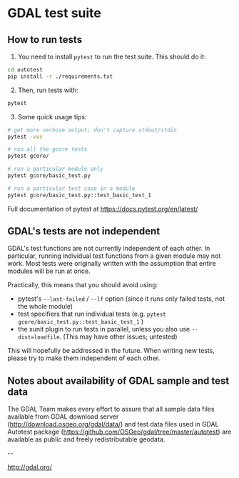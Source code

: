 # GDAL test suite


## How to run tests

1. You need to install `pytest` to run the test suite. This should do it:

```bash
cd autotest
pip install -r ./requirements.txt
```

2. Then, run tests with:

```bash
pytest
```

3. Some quick usage tips:

```bash
# get more verbose output; don't capture stdout/stdin
pytest -vvs

# run all the gcore tests
pytest gcore/

# run a particular module only
pytest gcore/basic_test.py

# run a particular test case in a module
pytest gcore/basic_test.py::test_basic_test_1
```

Full documentation of pytest at https://docs.pytest.org/en/latest/

## GDAL's tests are not independent

GDAL's test functions are not currently independent of each other. In particular, running individual test functions from a given module may not work. Most tests were originally written with the assumption that entire modules will be run at once.

Practically, this means that you should avoid using:


* pytest's `--last-failed` / `--lf` option (since it runs only failed tests, not the whole module)
* test specifiers that run individual tests (e.g. `pytest gcore/basic_test.py::test_basic_test_1` )
* the xunit plugin to run tests in parallel, unless you also use `--dist=loadfile`. (This may have other issues; untested)

This will hopefully be addressed in the future. When writing new tests, please try to make them independent of each other.


## Notes about availability of GDAL sample and test data

The GDAL Team makes every effort to assure that all sample data files
available from GDAL download server (http://download.osgeo.org/gdal/data/) and
test data files used in GDAL Autotest package (https://github.com/OSGeo/gdal/tree/master/autotest)
are available as public and freely redistributable geodata.

--

http://gdal.org/
